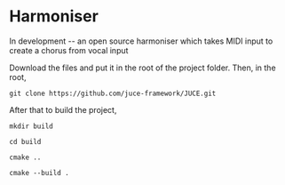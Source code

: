 # Harmoniser
In development -- an open source harmoniser which takes MIDI input to create a chorus from vocal input 


Download the files and put it in the root of the project folder. Then, in the root,


`git clone https://github.com/juce-framework/JUCE.git`


After that to build the project,


`mkdir build`

`cd build`

`cmake ..`

`cmake --build .`



